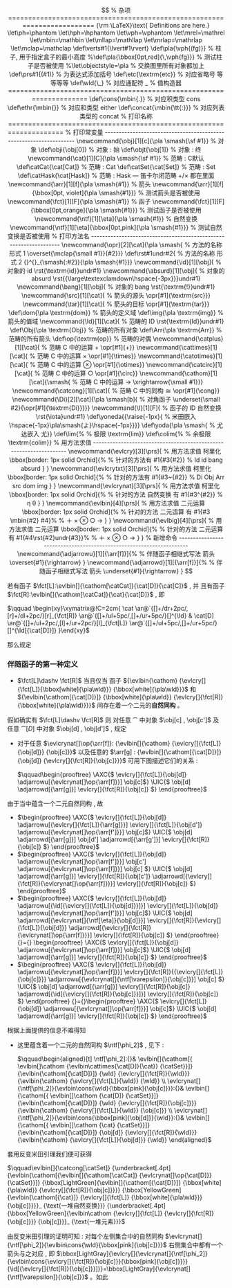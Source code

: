 $$
% 杂项 ========================================================================
{\rm \LaTeX}\text{ Definitions are here.}
\let\ph=\phantom
\let\hph=\hphantom
\let\vph=\vphantom
\let\mrel=\mathrel
\let\mbin=\mathbin
\let\mllap=\mathllap
\let\mrlap=\mathrlap
\let\mclap=\mathclap
\def\verts#1{\lvert#1\rvert}
\def\pla{\vph{(fg)}}                            % 柱子, 用于指定盒子的最小高度
%\def\pla{\bbox[0pt,red]{\,\vph{fg}}}            % 测试柱子是否被使用
%\let\objectstyle=\pla                           % 交换图里所有对象都加上
\def\prs#1{(#1)}                                % 为表达式添加括号
\def\etc{\textrm{etc}}                          % 对应省略号 等等等等
\def\wld{\_}                                    % 对应通配符 _
% 值构造器 ====================================================================
\def\cons{\mbin{.}}                             % 对应积类型 cons
\def\ethr{\mbin{}}                              % 对应和类型 either
\def\concat{\mbin{\tt{:}}}                      % 对应列表类型的 concat
% 打印名称 ====================================================================
% 打印常变量 -------------------------------------------------------------------
\newcommand{\obj}[1][c]{\pla \smash{\sf #1}}    % 对象
\def\obji{\obj[0]}                              % 对象 : 始
\def\objt{\obj[1]}                              % 对象 : 终
\newcommand{\cat}[1][C]{\pla \smash{\sf #1}}    % 范畴 : C默认
\def\catCat{\cat[Cat]}                          % 范畴 : Cat
\def\catSet{\cat[Set]}                          % 范畴 : Set
\def\catHask{\cat[Hask]}                        % 范畴 : Hask — 笛卡尔闭范畴 +/× 都在里面
\newcommand{\arr}[1][f]{\pla \smash{#1}}        % 箭头
\newcommand{\arr}[1][f]{\bbox[0pt, violet]{\pla \smash{#1}}} % 测试箭头是否被使用
\newcommand{\fct}[1][F]{\pla \smash{#1}}        % 函子
\newcommand{\fct}[1][F]{\bbox[0pt,orange]{\pla \smash{#1}}}  % 测试函子是否被使用
\newcommand{\ntf}[1][\eta]{\pla \smash{#1}}     % 自然变换
\newcommand{\ntf}[1][\eta]{\bbox[0pt,pink]{\pla \smash{#1}}} % 测试自然变换是否被使用
% 打印方法名 ------------------------------------------------------------------
\newcommand{\opr}[2][\cat]{\pla \smash{         % 方法的名称 形式 1
  \overset{\mclap{\small #1}}{#2}}}
\def\rst#1undr#2{                               % 方法的名称 形式 2
  {}^{}_{\smash{:#2}}{\pla \smash{#1}}}       
\newcommand{\id}[1][\obj]{                      % 对象的 id
  \rst{\textrm{id}}undr#1}
\newcommand{\absurd}[1][\obj]{                  % 对象的 absurd
  \rst{{\large\textexclamdown\hspace{-3px}}}undr#1}
\newcommand{\bang}[1][\obj]{                    % 对象的 bang
  \rst{\textrm{!}}undr#1}
\newcommand{\src}[1][\cat]{                     % 箭头的源头
  \opr[#1]{\textrm{src}}}
\newcommand{\tar}[1][\cat]{                     % 箭头的目标
  \opr[#1]{\textrm{tar}}}
\def\dom{\pla \textrm{dom}}                     % 箭头的定义域
\def\img{\pla \textrm{img}}                     % 箭头的值域
\newcommand{\Id}[1][\cat]{                      % 范畴的 ID
  \rst{\textrm{Id}}undr#1}
\def\Obj{\pla \textrm{Obj}}                     % 范畴的所有对象
\def\Arr{\pla \textrm{Arr}}                     % 范畴的所有箭头
\def\op{\textrm{op}}                            % 范畴的对偶
\newcommand{\catplus}[1][\cat]{                 % 范畴 C 中的运算 + 
  \opr[#1]{+}}
\newcommand{\cattimes}[1][\cat]{                % 范畴 C 中的运算 ×
  \opr[#1]{\times}}
\newcommand{\catotimes}[1][\cat]{               % 范畴 C 中的运算 ⊗
  \opr[#1]{\otimes}}
\newcommand{\catcirc}[1][\cat]{                 % 范畴 C 中的运算 ○
  \opr[#1]{\circ}}
\newcommand{\cathom}[1][\cat]{\smash{           % 范畴 C 中的运算 →
  \xrightarrow{\small #1}}}
\newcommand{\catcong}[1][\cat]{                 % 范畴 C 中的同构 ≅
  \opr[#1]{\cong}}
\newcommand{\Di}[2][\cat]{\pla \smash[b]{       % 对角函子
  \underset{\small #2}{\opr[#1]{\textrm{Di}}}}}
\newcommand{\I}[1][F]{                          % 函子的 ID 自然变换
  \rst{\iota}undr#1}
\def\yoneda{{\raise{-1px}{                      % 米田嵌入
  \hspace{-1px}\pla\smash{よ}\hspace{-1px}}}}
\def\yoda{\pla \smash{                          % 尤达嵌入
  尤}}
\def\lim{%                                      % 极限
  \textrm{lim}}
\def\colim{%                                    % 余极限
  \textrm{colim}}                      
% 用方法求值 -------------------------------------------------------------------
\newcommand{\evlcry}[3][\prs]{                  % 用方法求值 柯里化
  \bbox[border: 1px solid Orchid]{%              % 针对的方法有
    #1{#3{#2}}                                    % Id id bang absurd
  }
} 
\newcommand{\evlcrytxt}[3][\prs]{               % 用方法求值 柯里化
  \bbox[border: 1px solid Orchid]{%              % 针对的方法有 
	  #1{#3~{#2}}                                 % Di Obj Arr src dom img
  }
}	                                              
\newcommand{\evlcrynat}[3][\prs]{               % 用方法求值 柯里化
  \bbox[border: 1px solid Orchid]{%              % 针对的方法 自然变换 有 
    #1{#3^{#2}}                                   % η θ
  }
}
\newcommand{\evlbin}[4][\prs]{                  % 用方法求值 二元运算
  \bbox[border: 1px solid Orchid]{%              % 针对的方法 二元运算 有
    #1{#3 \mbin{#2} #4}%                          % ＋ × ⊗ ○ →
  }
}
\newcommand{\evlbig}[4][\prs]{                  % 用方法求值 二元运算
  \bbox[border: 1px solid Orchid]{%              % 针对的方法 二元运算 有
    #1{#4\rst{#2}undr{#3}}%                       % ＋ × ⊗ ○ →
  }
}
% 新增命令 --------------------------------------------------------------------
\newcommand{\adjarrowu}[1][{\arr[f]}]{%       % 伴随函子相继式写法 箭头
  \overset{#1}{\rightarrow}
}
\newcommand{\adjarrowd}[1][{\arr[f]}]{%       % 伴随函子相继式写法 箭头
  \underset{#1}{\rightarrow}
}
$$

若有函子 $\fct[L]:\evlbin[]{\cathom[\catCat]}{\cat[D]}{\cat[C]}$ , 并
且有函子 $\fct[R]:\evlbin[]{\cathom[\catCat]}{\cat}{\cat[D]}$ , 即

$\qquad \begin{xy}\xymatrix@!C=2cm{
\cat
\ar@`{[]+/dr+2pc/,[r]+/dl+2pc/}[r]_{\fct[R]}
\ar@`{[]+/ul+5pc/,[]+/ur+5pc/}[]^{\Id}
&
\cat[D]
\ar@`{[]+/ul+2pc/,[l]+/ur+2pc/}[l]_{\fct[L]}
\ar@`{[]+/ul+5pc/,[]+/ur+5pc/}[]^{\Id[{\cat[D]}]}
}\end{xy}$

那么规定

### 伴随函子的第一种定义

- $\fct[L]\dashv \fct[R]$ 当且仅当
  函子 ${\evlbin{\cathom}
      {\evlcry[]{\fct[L]}{\bbox[white]{\pla\wld}}}
      {\bbox[white]{\pla\wld}}}$ 和 ${\evlbin{\cathom[{\cat[D]}]}
      {\bbox[white]{\pla\wld}}
      {\evlcry[]{\fct[R]}{\bbox[white]{\pla\wld}}}}$ 
  间存在着一个二元的**自然同构** 。

假如确实有 $\fct[L]\dashv \fct[R]$ 则
对任意 $\cat$ 中对象 $\obj[c] , \obj[c']$
及任意 $\cat[D]$ 中对象 $\obj[d] , \obj[d']$ , 规定

- 对于任意 $\evlcrynat[]\op{\arr[f]}: {\evlbin[]{\cathom}    {\evlcry[]{\fct[L]}{\obj[d]}}    {\obj[c]}}$ 
  以及任意的 $\arr[g] : {\evlbin[]{\cathom[{\cat[D]}]}    {\obj[d]}    {\evlcry[]{\fct[R]}{\obj[c]}}}$ 
  可用下图描述它们的关系 :

  $\qquad\begin{prooftree}
  \AXC{$
    \evlcry[]{\fct[L]}{\obj[d]}
    \adjarrowu[{\evlcrynat[]\op{\arr[f]}}]
    \obj[c]$}
  \UIC{$
    \obj[d]
    \adjarrowd[{\arr[g]}]
    \evlcry[]{\fct[R]}{\obj[c]}
  $}
  \end{prooftree}$ 

由于当中蕴含一个二元自然同构 , 故

- $\begin{prooftree}
  \AXC{$
    \evlcry[]{\fct[L]}{\obj[d]}
    \adjarrowu[{\evlcry[]{\fct[L]}{\arr[g]}}]
    \evlcry[]{\fct[L]}{\obj[d']}
    \adjarrowu[{\evlcrynat[]\op{\arr[f']}}]
    \obj[c]$}
  \UIC{$
    \obj[d]
    \adjarrowd[{\arr[g]}]
    \obj[d']
    \adjarrowd[{\arr[g']}]
    \evlcry[]{\fct[R]}{\obj[c]}
  $}
  \end{prooftree}$ 
- $\begin{prooftree}
  \AXC{$
    \evlcry[]{\fct[L]}{\obj[d]}
    \adjarrowu[{\evlcrynat[]\op{\arr[f']}}]
    \obj[c']
    \adjarrowu[{\evlcrynat[]\op{\arr[f]}}]
    \obj[c]
  $}
  \UIC{$
    \obj[d]
    \adjarrowd[{\arr[g]}]
    \evlcry[]{\fct[R]}{\obj[c']}
    \adjarrowd[{\evlcry[]{\fct[R]}{\evlcrynat[]\op{\arr[f]}}}]
    \evlcry[]{\fct[R]}{\obj[c]}
  $}
  \end{prooftree}$ 
- $\begin{prooftree}
  \AXC{$
    \evlcry[]{\fct[L]}{\obj[d]}
    \adjarrowu[{\id[{\evlcry[]{\fct[L]}{\obj[d]}}]}]
    \evlcry[]{\fct[L]}{\obj[d]}
    \adjarrowu[{\evlcrynat[]\op{\arr[f']}}]
    \obj[c]$}
  \UIC{$
    \obj[d]
    \adjarrowd[{\evlcrynat[]{\ntf[\eta]}{\obj[d]}}]
    \evlcry[]{\fct[R]}{\evlcry[]{\fct[L]}{\obj[d]}}
    \adjarrowd[{\evlcry[]{\fct[R]}{\evlcrynat[]\op{\arr[f]}}}]
    \evlcry[]{\fct[R]}{\obj[c]}
  $}
  \end{prooftree}
  {}={}
  \begin{prooftree}
  \AXC{$
    \evlcry[]{\fct[L]}{\obj[d]}
    \adjarrowu[{\evlcrynat[]\op{\arr[f]}}]
    \obj[c]$}
  \UIC{$
    \obj[d]
    \adjarrowd[{\arr[g]}]
    \evlcry[]{\fct[R]}{\obj[c]}
  $}
  \end{prooftree}$ 
- $\begin{prooftree}
  \AXC{$
    \evlcry[]{\fct[L]}{\obj[d]}
    \adjarrowu[{\evlcrynat[]\op{\arr[f]}}]
    \evlcry[]{\fct[R]}{{\evlcry[]{\fct[L]}{\obj[c]}}}
    \adjarrowu[{\evlcrynat[]{\ntf[\varepsilon]}{\obj[c]}}]
    \obj[c]
  $}
  \UIC{$
    \obj[d]
    \adjarrowd[{\arr[g]}]
    \evlcry[]{\fct[R]}{\obj[c]}
    \adjarrowd[{\id[{\evlcry[]{\fct[R]}{\obj[c]}}]}]
    \evlcry[]{\fct[R]}{\obj[c]}
  $}
  \end{prooftree}
  {}={}\begin{prooftree}
  \AXC{$
    \evlcry[]{\fct[L]}{\obj[d]}
    \adjarrowu[{\evlcrynat[]\op{\arr[f]}}]
    \obj[c]$}
  \UIC{$
    \obj[d]
    \adjarrowd[{\arr[g]}]
    \evlcry[]{\fct[R]}{\obj[c]}
  $}
  \end{prooftree}$ 

根据上面提供的信息不难得知

- 这里蕴含着一个二元的自然同构 $\ntf[\phi_2]$ , 见下 :

  $\qquad\begin{aligned}[t]
  \ntf[\phi_2]:{}&
  \evlbin[]{\cathom[{
    \evlbin[]\cathom
      {\evlbin\cattimes{\cat[D]}{\cat}}
      {\catSet}}]}
    {\evlbin{\cathom[{\cat[D]}]}
      {\wld}
      {\evlcry[]{\fct[R]}{\wld}}}
    {\evlbin{\cathom}
      {\evlcry[]{\fct[L]}{\wld}}
      {\wld}}
  \\
  \evlcrynat[]{\ntf[\phi_2]}{\evlbin\cons{\wld}{\bbox[pink]{\obj[c]}}}:{}&
  \evlbin[]{\cathom[{
    \evlbin[]\cathom
      {\cat[D]}
      {\catSet}}]}
    {\evlbin{\cathom[{\cat[D]}]}
      {\wld}
      {\evlcry[]{\fct[R]}{\obj[c]}}}
    {\evlbin{\cathom}
      {\evlcry[]{\fct[L]}{\wld}}
      {\obj[c]}}
  \\
  \evlcrynat[]{\ntf[\phi_2]}{\evlbin\cons{\bbox[pink]{\obj[d]}}{\wld}}:{}&
  \evlbin[]{\cathom[{
    \evlbin[]\cathom
      {\cat}
      {\catSet}}]}
    {\evlbin{\cathom[{\cat[D]}]}
      {\obj[d]}
      {\evlcry[]{\fct[R]}{\wld}}}
    {\evlbin{\cathom}
      {\evlcry[]{\fct[L]}{\obj[d]}}
      {\wld}}
  \end{aligned}$ 

套用反变米田引理我们便可获得

$\qquad\evlbin[]{\catcong[\catSet]}
{\underbracket[.4pt]
  {\evlbin{\cathom[{\evlbin[]{\cathom[\catCat]}
    {\evlcrynat[]\op{\cat[D]}}
    {\catSet}}]}
      {\bbox[LightGreen]{\evlbin[]{\cathom[{\cat[D]}]}
        {\bbox[white]{\pla\wld}}
        {\evlcry[]{\fct[R]}{\obj[c]}}}}
      {\bbox[YellowGreen]{\evlbin{\cathom[{\cat}]}
        {\evlcry[]{\fct[L]}
          {\bbox[white]{\pla\wld}}}
        {\obj[c]}}}}_
   {\text{一堆自然变换}}}
{\underbracket[.4pt]
  {\bbox[YellowGreen]{\evlbin\cathom
    {\evlcry[]{\fct[L]}
      {\evlcry[]{\fct[R]}
        {\obj[c]}}}
    {\obj[c]}}}_
  {\text{一堆元素}}}$ 

由反变米田引理的证明可知 : 对每个左侧集合中的自然同构 $\evlcrynat[]{\ntf[\phi_2]}{\evlbin\cons{\wld}{\bbox[pink]{\obj[c]}}}$ 
右侧集合中都有一个箭头与之对应 , 即 $\bbox[LightGray]{\evlcry[]{\evlcrynat[]{\ntf[\phi_2]}
{\evlbin\cons{\evlcry[]{\fct[R]}{\obj[c]}}{\bbox[pink]{\obj[c]}}}}{\id[{\evlcry[]{\fct[R]}{\obj[c]}}]}}=\bbox[LightGray]{\evlcrynat[]{\ntf[\varepsilon]}{\obj[c]}}$ 。如此

